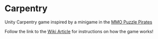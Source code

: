 # Carpentry
Unity Carpentry game inspired by a minigame in the [MMO Puzzle Pirates](https://www.puzzlepirates.com/)

Follow the link to the [Wiki Article](https://yppedia.puzzlepirates.com/Carpentry) for instructions on how the game works!
